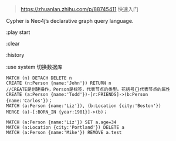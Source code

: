 > https://zhuanlan.zhihu.com/p/88745411 快速入门

Cypher is Neo4j’s declarative graph query language. 

:play start

:clear

:history

:use system 切换数据库

```cypher
MATCH (n) DETACH DELETE n
CREATE (n:Person {name:'John'}) RETURN n
//CREATE是创建操作，Person是标签，代表节点的类型。花括号{}代表节点的属性
CREATE (a:Person {name:'Todd'})-[r:FRIENDS]->(b:Person {name:'Carlos'})；
MATCH (a:Person {name:'Liz'}), (b:Location {city:'Boston'}) 
MERGE (a)-[:BORN_IN {year:1981}]->(b)；

MATCH (a:Person {name:'Liz'}) SET a.age=34              
MATCH (a:Location {city:'Portland'}) DELETE a
MATCH (a:Person {name:'Mike'}) REMOVE a.test
```